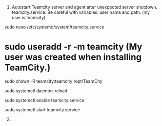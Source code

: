 1. Autostart Teamcity server and agent after unexpected server shutdown. teamcity.service. 
Be careful with variables: user name and path. (my user is teamcity)

sudo nano /etc/systemd/system/teamcity.service

# sudo useradd -r -m teamcity (My user was created when installing TeamCity.)

sudo chown -R teamcity:teamcity /opt/TeamCity

sudo systemctl daemon-reload

sudo systemctl enable teamcity.service

sudo systemctl start teamcity.service

2.